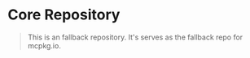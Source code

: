 # Core Repository

> This is an fallback repository. It's serves as the fallback repo for mcpkg.io.
